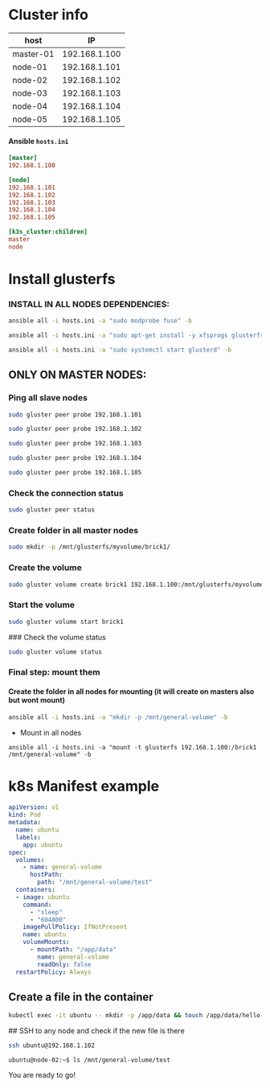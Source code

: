 # Cluster info

| host      | IP            |
|-----------|---------------|
| master-01 | 192.168.1.100 |
| node-01   | 192.168.1.101 |
| node-02   | 192.168.1.102 |
| node-03   | 192.168.1.103 |
| node-04   | 192.168.1.104 |
| node-05   | 192.168.1.105 |

#### Ansible `hosts.ini`
```ini
[master]
192.168.1.100

[node]
192.168.1.101
192.168.1.102
192.168.1.103
192.168.1.104
192.168.1.105

[k3s_cluster:children]
master
node
```

# Install glusterfs

### INSTALL IN ALL NODES DEPENDENCIES:
```bash
ansible all -i hosts.ini -a "sudo modprobe fuse" -b
```

```bash
ansible all -i hosts.ini -a "sudo apt-get install -y xfsprogs glusterfs-server" -b
```

```bash
ansible all -i hosts.ini -a "sudo systemctl start glusterd" -b
```

## ONLY ON MASTER NODES:
### Ping all slave nodes
```bash
sudo gluster peer probe 192.168.1.101
```
```bash
sudo gluster peer probe 192.168.1.102
```

```bash
sudo gluster peer probe 192.168.1.103
```

```bash
sudo gluster peer probe 192.168.1.104
```
```bash
sudo gluster peer probe 192.168.1.105
```
### Check the connection status

```bash
sudo gluster peer status
```
### Create folder in all master nodes

```bash
sudo mkdir -p /mnt/glusterfs/myvolume/brick1/
```
### Create the volume
```bash
sudo gluster volume create brick1 192.168.1.100:/mnt/glusterfs/myvolume/brick1/ force
```
### Start the volume

```bash
sudo gluster volume start brick1
```
### Check the volume status
```bash
sudo gluster volume status
```

### Final step: mount them

#### Create the folder in all nodes for mounting (it will create on masters also but wont mount)

```bash
ansible all -i hosts.ini -a "mkdir -p /mnt/general-volume" -b
```

* Mount in all nodes
```
ansible all -i hosts.ini -a "mount -t glusterfs 192.168.1.100:/brick1 /mnt/general-volume" -b
```

# k8s Manifest example

```yaml
apiVersion: v1
kind: Pod
metadata:
  name: ubuntu
  labels:
    app: ubuntu
spec:
  volumes:
    - name: general-volume
      hostPath:
        path: "/mnt/general-volume/test"
  containers:
  - image: ubuntu
    command:
      - "sleep"
      - "604800"
    imagePullPolicy: IfNotPresent
    name: ubuntu
    volumeMounts:
      - mountPath: "/app/data"
        name: general-volume
        readOnly: false
  restartPolicy: Always
```

## Create a file in the container
```bash
kubectl exec -it ubuntu -- mkdir -p /app/data && touch /app/data/hello-world
```

## SSH to any node and check if the new file is there
```bash
ssh ubuntu@192.168.1.102
```
```console
ubuntu@node-02:~$ ls /mnt/general-volume/test
```

You are ready to go!